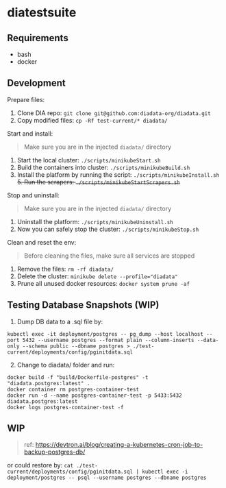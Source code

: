 # diatestsuite

## Requirements

* bash
* docker

## Development

Prepare files:

1. Clone DIA repo: `git clone git@github.com:diadata-org/diadata.git`
2. Copy modified files: `cp -Rf test-current/* diadata/`

Start and install:

> Make sure you are in the injected `diadata/` directory

1. Start the local cluster: `./scripts/minikubeStart.sh`
2. Build the containers into cluster: `./scripts/minikubeBuild.sh`
3. Install the platform by running the script: `./scripts/minikubeInstall.sh`
~~5. Run the scrapers: `./scripts/minikubeStartScrapers.sh`~~

Stop and uninstall:

> Make sure you are in the injected `diadata/` directory

1. Uninstall the platform: `./scripts/minikubeUninstall.sh`
2. Now you can safely stop the cluster: `./scripts/minikubeStop.sh`

Clean and reset the env:

> Before cleaning the files, make sure all services are stopped

1. Remove the files: `rm -rf diadata/`
2. Delete the cluster: `minikube delete --profile="diadata"`
3. Prune all unused docker resources: `docker system prune -af`

## Testing Database Snapshots (WIP)

1. Dump DB data to a .sql file by:

```shell
kubectl exec -it deployment/postgres -- pg_dump --host localhost --port 5432 --username postgres --format plain --column-inserts --data-only --schema public --dbname postgres > ./test-current/deployments/config/pginitdata.sql
```

2. Change to diadata/ folder and run:

```shell
docker build -f "build/Dockerfile-postgres" -t "diadata.postgres:latest" .
docker container rm postgres-container-test
docker run -d --name postgres-container-test -p 5433:5432 diadata.postgres:latest
docker logs postgres-container-test -f
```

## WIP

> ref: https://devtron.ai/blog/creating-a-kubernetes-cron-job-to-backup-postgres-db/

or could restore by: `cat ./test-current/deployments/config/pginitdata.sql | kubectl exec -i deployment/postgres -- psql --username postgres --dbname postgres`